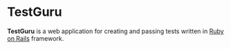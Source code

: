 # TestGuru

**TestGuru** is a web application for creating and passing tests written in [Ruby on Rails](https://rubyonrails.org/) framework. 

